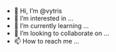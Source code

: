 - 👋 Hi, I’m @vytris
- 👀 I’m interested in ...
- 🌱 I’m currently learning ...
- 💞️ I’m looking to collaborate on ...
- 📫 How to reach me ...

<!---
vytris/vytris is a ✨ special ✨ repository because its `README.md` (this file) appears on your GitHub profile.
You can click the Preview link to take a look at your changes.
--->
